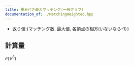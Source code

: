 ```yaml
---
title: 重み付き最大マッチング(一般グラフ)
documentation_of: ./MatchingWeighted.hpp
---
```

 -  返り値:{マッチング数, 最大値, 各頂点の相方(いないなら-1）}

## 計算量
$\mathcal{O}(V^3)$